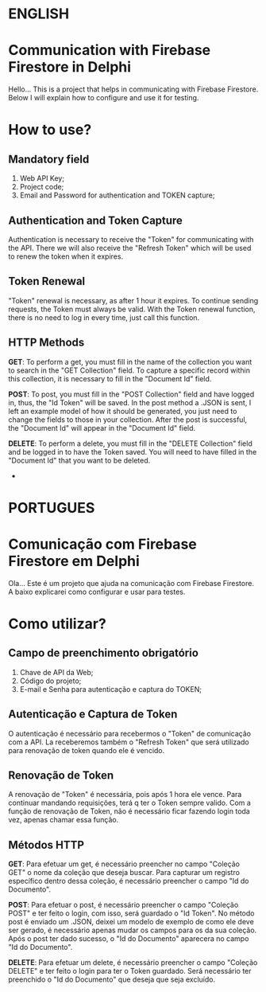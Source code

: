 # ENGLISH
# Communication with Firebase Firestore in Delphi

Hello... This is a project that helps in communicating with Firebase Firestore.
Below I will explain how to configure and use it for testing.


# How to use?

## Mandatory field

 1. Web API Key;
 2. Project code;
 3. Email and Password for authentication and TOKEN capture;

## Authentication and Token Capture
Authentication is necessary to receive the "Token" for communicating with the API. There we will also receive the "Refresh Token" which will be used to renew the token when it expires.

## Token Renewal
"Token" renewal is necessary, as after 1 hour it expires. To continue sending requests, the Token must always be valid.
With the Token renewal function, there is no need to log in every time, just call this function.

## HTTP Methods

**GET**: To perform a get, you must fill in the name of the collection you want to search in the "GET Collection" field. 
To capture a specific record within this collection, it is necessary to fill in the "Document Id" field.

**POST**: To post, you must fill in the "POST Collection" field and have logged in, thus, the "Id Token" will be saved.
In the post method a .JSON is sent, I left an example model of how it should be generated, you just need to change the fields to those in your collection.
After the post is successful, the "Document Id" will appear in the "Document Id" field.

**DELETE**: To perform a delete, you must fill in the "DELETE Collection" field and be logged in to have the Token saved. You will need to have filled in the "Document Id" that you want to be deleted.

-

# PORTUGUES
# Comunicação com Firebase Firestore em Delphi

Ola... Este é um projeto que ajuda na comunicação com Firebase Firestore.
A baixo explicarei como configurar e usar para testes.


# Como utilizar?

## Campo de preenchimento obrigatório

 1. Chave de API da Web;
 2. Código do projeto;
 3. E-mail e Senha para autenticação e captura do TOKEN;

## Autenticação e Captura de Token
O autenticação é necessário para recebermos o "Token" de comunicação com a API. La receberemos também o "Refresh Token" que será utilizado para renovação de token quando ele é vencido.

## Renovação de Token
A renovação de "Token" é necessária, pois após 1 hora ele vence. Para continuar mandando requisições, terá q ter o Token sempre valido.
Com a função de renovação de Token, não é necessário ficar fazendo login toda vez, apenas chamar essa função.

## Métodos HTTP

**GET**: Para efetuar um get, é necessário preencher no campo "Coleção GET" o nome da coleção que deseja buscar. 
Para capturar um registro específico dentro dessa coleção, é necessário preencher o campo "Id do Documento".

**POST**: Para efetuar o post, é necessário preencher o campo "Coleção POST" e ter feito o login, com isso, será guardado o "Id Token".
No método post é enviado um .JSON, deixei um modelo de exemplo de como ele deve ser gerado, é necessário apenas mudar os campos para os da sua coleção.
Após o post ter dado sucesso, o "Id do Documento" aparecera no campo "Id do Documento".

**DELETE**: Para efetuar um delete, é necessário preencher o campo "Coleção DELETE" e ter feito o login para ter o Token guardado. Será necessário ter preenchido o "Id do Documento" que deseja que seja excluído.

